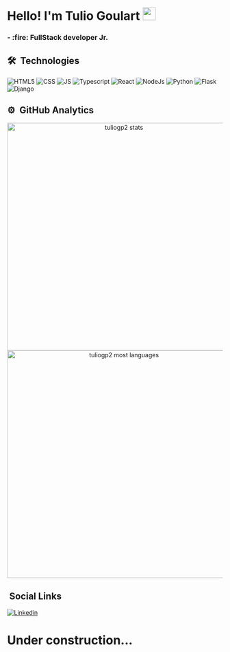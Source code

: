 <h1>Hello! I'm Tulio Goulart <img src="https://raw.githubusercontent.com/KaueMarques/KaueMarques/master/hi.gif" width="30px"></h1>

<h3>- :fire: FullStack developer Jr.</h3>


##  🛠 &nbsp;Technologies

<p align="left">

<img align="center" alt="HTML5" SRC="https://img.shields.io/badge/HTML5-E34F26?style=for-the-badge&logo=html5&logoColor=white">

<img align="center" alt="CSS" SRC="https://img.shields.io/badge/CSS3-1572B6?style=for-the-badge&logo=css3&logoColor=white">

<img align="center" alt="JS" SRC="https://img.shields.io/badge/JavaScript-F7DF1E?style=for-the-badge&logo=javascript&logoColor=black">
  
<img align="center" alt="Typescript" SRC="https://img.shields.io/badge/TypeScript-007ACC?style=for-the-badge&logo=typescript&logoColor=white)">

<img align="center" alt="React" SRC="https://img.shields.io/badge/React-20232A?style=for-the-badge&logo=react&logoColor=61DAFB">

<img align="center" alt="NodeJs" SRC="https://img.shields.io/badge/Node.js-43853D?style=for-the-badge&logo=node.js&logoColor=white">

<img align="center" alt="Python" SRC="https://img.shields.io/badge/Python-3776AB?style=for-the-badge&logo=python&logoColor=white">

<img align="center" alt="Flask" SRC="https://img.shields.io/badge/Flask-000000?style=for-the-badge&logo=flask&logoColor=white">

<img align="center" alt="Django" SRC="https://img.shields.io/badge/Django-092E20?style=for-the-badge&logo=django&logoColor=white">
 
</p>

## ⚙️ &nbsp;GitHub Analytics

<p align="center">

<img width="530em" src="https://github-readme-stats.vercel.app/api?username=tuliogp2&show_icons=true&theme=dark" alt="tuliogp2 stats"/>

<img width="530em" src="https://github-readme-stats.vercel.app/api/top-langs/?username=tuliogp2&theme=synthwave" alt="tuliogp2 most languages"/>

</p>

## &nbsp;Social Links

[![Linkedin](https://img.shields.io/badge/LinkedIn-0077B5?style=for-the-badge&logo=linkedin&logoColor=white)](https://www.linkedin.com/in/tulio-goulart-pereira/)

<h1> Under construction...</h1>
